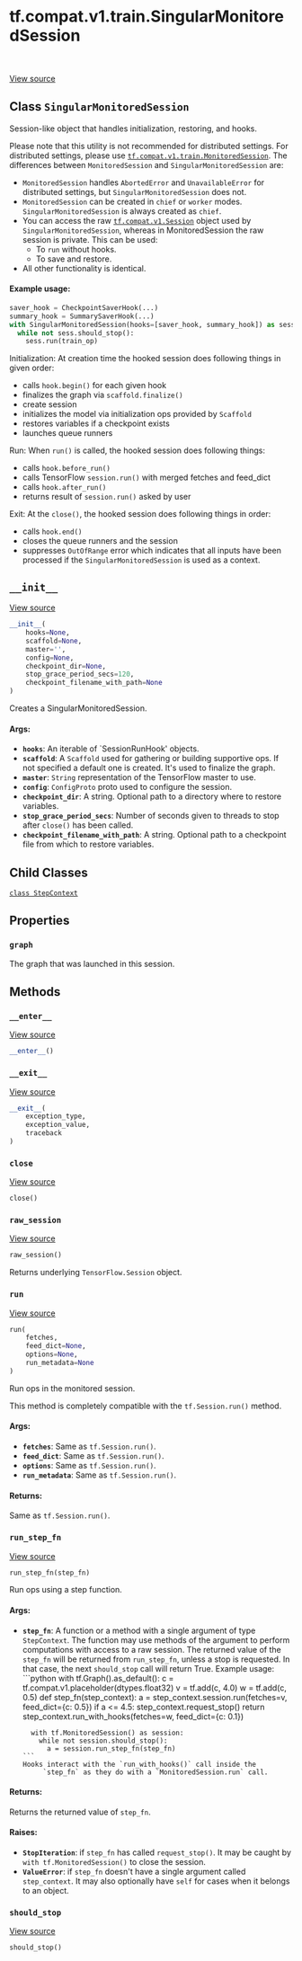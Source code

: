 <div itemscope itemtype="http://developers.google.com/ReferenceObject">
<meta itemprop="name" content="tf.compat.v1.train.SingularMonitoredSession" />
<meta itemprop="path" content="Stable" />
<meta itemprop="property" content="StepContext"/>
<meta itemprop="property" content="graph"/>
<meta itemprop="property" content="__enter__"/>
<meta itemprop="property" content="__exit__"/>
<meta itemprop="property" content="__init__"/>
<meta itemprop="property" content="close"/>
<meta itemprop="property" content="raw_session"/>
<meta itemprop="property" content="run"/>
<meta itemprop="property" content="run_step_fn"/>
<meta itemprop="property" content="should_stop"/>
</div>

# tf.compat.v1.train.SingularMonitoredSession

<!-- Insert buttons and diff -->

<table class="tfo-notebook-buttons tfo-api" align="left">
</table>

<a target="_blank" href="/code/stable/tensorflow/python/training/monitored_session.py">View source</a>



## Class `SingularMonitoredSession`

Session-like object that handles initialization, restoring, and hooks.



<!-- Placeholder for "Used in" -->

Please note that this utility is not recommended for distributed settings.
For distributed settings, please use <a href="../../../../tf/compat/v1/train/MonitoredSession.md"><code>tf.compat.v1.train.MonitoredSession</code></a>.
The
differences between `MonitoredSession` and `SingularMonitoredSession` are:

* `MonitoredSession` handles `AbortedError` and `UnavailableError` for
  distributed settings, but `SingularMonitoredSession` does not.
* `MonitoredSession` can be created in `chief` or `worker` modes.
  `SingularMonitoredSession` is always created as `chief`.
* You can access the raw <a href="../../../../tf/compat/v1/Session.md"><code>tf.compat.v1.Session</code></a> object used by
  `SingularMonitoredSession`, whereas in MonitoredSession the raw session is
  private. This can be used:
    - To `run` without hooks.
    - To save and restore.
* All other functionality is identical.

#### Example usage:


```python
saver_hook = CheckpointSaverHook(...)
summary_hook = SummarySaverHook(...)
with SingularMonitoredSession(hooks=[saver_hook, summary_hook]) as sess:
  while not sess.should_stop():
    sess.run(train_op)
```

Initialization: At creation time the hooked session does following things
in given order:

* calls `hook.begin()` for each given hook
* finalizes the graph via `scaffold.finalize()`
* create session
* initializes the model via initialization ops provided by `Scaffold`
* restores variables if a checkpoint exists
* launches queue runners

Run: When `run()` is called, the hooked session does following things:

* calls `hook.before_run()`
* calls TensorFlow `session.run()` with merged fetches and feed_dict
* calls `hook.after_run()`
* returns result of `session.run()` asked by user

Exit: At the `close()`, the hooked session does following things in order:

* calls `hook.end()`
* closes the queue runners and the session
* suppresses `OutOfRange` error which indicates that all inputs have been
  processed if the `SingularMonitoredSession` is used as a context.

<h2 id="__init__"><code>__init__</code></h2>

<a target="_blank" href="/code/stable/tensorflow/python/training/monitored_session.py">View source</a>

``` python
__init__(
    hooks=None,
    scaffold=None,
    master='',
    config=None,
    checkpoint_dir=None,
    stop_grace_period_secs=120,
    checkpoint_filename_with_path=None
)
```

Creates a SingularMonitoredSession.


#### Args:


* <b>`hooks`</b>: An iterable of `SessionRunHook' objects.
* <b>`scaffold`</b>: A `Scaffold` used for gathering or building supportive ops. If
  not specified a default one is created. It's used to finalize the graph.
* <b>`master`</b>: `String` representation of the TensorFlow master to use.
* <b>`config`</b>: `ConfigProto` proto used to configure the session.
* <b>`checkpoint_dir`</b>: A string.  Optional path to a directory where to restore
  variables.
* <b>`stop_grace_period_secs`</b>: Number of seconds given to threads to stop after
  `close()` has been called.
* <b>`checkpoint_filename_with_path`</b>: A string. Optional path to a checkpoint
  file from which to restore variables.



## Child Classes
[`class StepContext`](../../../../tf/compat/v1/train/MonitoredSession/StepContext.md)

## Properties

<h3 id="graph"><code>graph</code></h3>

The graph that was launched in this session.




## Methods

<h3 id="__enter__"><code>__enter__</code></h3>

<a target="_blank" href="/code/stable/tensorflow/python/training/monitored_session.py">View source</a>

``` python
__enter__()
```




<h3 id="__exit__"><code>__exit__</code></h3>

<a target="_blank" href="/code/stable/tensorflow/python/training/monitored_session.py">View source</a>

``` python
__exit__(
    exception_type,
    exception_value,
    traceback
)
```




<h3 id="close"><code>close</code></h3>

<a target="_blank" href="/code/stable/tensorflow/python/training/monitored_session.py">View source</a>

``` python
close()
```




<h3 id="raw_session"><code>raw_session</code></h3>

<a target="_blank" href="/code/stable/tensorflow/python/training/monitored_session.py">View source</a>

``` python
raw_session()
```

Returns underlying `TensorFlow.Session` object.


<h3 id="run"><code>run</code></h3>

<a target="_blank" href="/code/stable/tensorflow/python/training/monitored_session.py">View source</a>

``` python
run(
    fetches,
    feed_dict=None,
    options=None,
    run_metadata=None
)
```

Run ops in the monitored session.

This method is completely compatible with the `tf.Session.run()` method.

#### Args:


* <b>`fetches`</b>: Same as `tf.Session.run()`.
* <b>`feed_dict`</b>: Same as `tf.Session.run()`.
* <b>`options`</b>: Same as `tf.Session.run()`.
* <b>`run_metadata`</b>: Same as `tf.Session.run()`.


#### Returns:

Same as `tf.Session.run()`.


<h3 id="run_step_fn"><code>run_step_fn</code></h3>

<a target="_blank" href="/code/stable/tensorflow/python/training/monitored_session.py">View source</a>

``` python
run_step_fn(step_fn)
```

Run ops using a step function.


#### Args:


* <b>`step_fn`</b>: A function or a method with a single argument of type
  `StepContext`.  The function may use methods of the argument to perform
  computations with access to a raw session.  The returned value of the
  `step_fn` will be returned from `run_step_fn`, unless a stop is
  requested.  In that case, the next `should_stop` call will return True.
  Example usage:
      ```python
      with tf.Graph().as_default():
        c = tf.compat.v1.placeholder(dtypes.float32)
        v = tf.add(c, 4.0)
        w = tf.add(c, 0.5)
        def step_fn(step_context):
          a = step_context.session.run(fetches=v, feed_dict={c: 0.5})
          if a <= 4.5:
            step_context.request_stop()
            return step_context.run_with_hooks(fetches=w,
                                               feed_dict={c: 0.1})

        with tf.MonitoredSession() as session:
          while not session.should_stop():
            a = session.run_step_fn(step_fn)
      ```
      Hooks interact with the `run_with_hooks()` call inside the
           `step_fn` as they do with a `MonitoredSession.run` call.


#### Returns:

Returns the returned value of `step_fn`.



#### Raises:


* <b>`StopIteration`</b>: if `step_fn` has called `request_stop()`.  It may be
  caught by `with tf.MonitoredSession()` to close the session.
* <b>`ValueError`</b>: if `step_fn` doesn't have a single argument called
  `step_context`. It may also optionally have `self` for cases when it
  belongs to an object.

<h3 id="should_stop"><code>should_stop</code></h3>

<a target="_blank" href="/code/stable/tensorflow/python/training/monitored_session.py">View source</a>

``` python
should_stop()
```









